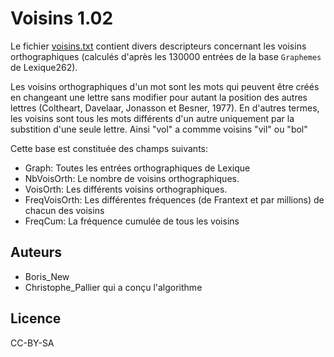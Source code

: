 # Voisins 1.02 

Le fichier
[voisins.txt](http://www.lexique.org/databases/Voisins/voisins.zip) contient
divers descripteurs concernant les voisins orthographiques (calculés d'après les
130000 entrées de la base `Graphemes` de Lexique262).

Les voisins orthographiques d'un mot sont les mots qui peuvent être
créés en changeant une lettre sans modifier pour autant la position des autres
lettres (Coltheart, Davelaar, Jonasson et Besner, 1977). En d'autres termes,
les voisins sont tous les mots différents d'un autre uniquement par la
substition d'une seule lettre. Ainsi "vol" a commme voisins "vil" ou "bol"

Cette base est constituée des champs suivants:

* Graph: Toutes les entrées orthographiques de Lexique
* NbVoisOrth: Le nombre de voisins orthographiques.
* VoisOrth: Les différents voisins orthographiques.
* FreqVoisOrth: Les différentes fréquences (de Frantext et par millions) de
      chacun des voisins
* FreqCum: La fréquence cumulée de tous les voisins
    
## Auteurs ##

* Boris_New
* Christophe_Pallier qui a conçu l'algorithme

## Licence ##

CC-BY-SA
